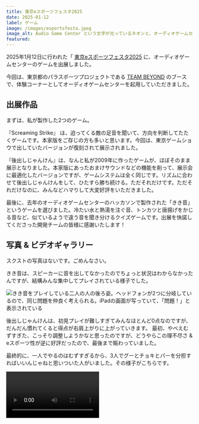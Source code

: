 ```yaml
---
title: 東京eスポーツフェスタ2025
date: 2025-01-12
label: ゲーム
image: /images/esportsfesta.jpeg
image_alt: Audio Game Center という文字が光っているネオンと、オーディオゲームセンターの紹介パネル
featured:
---
```


2025年1月12日に行われた「 [東京eスポーツフェスタ2025](https://tokyoesportsfesta.jp/) に、オーディオゲームセンターのゲームを出展しました。

今回は、東京都のパラスポーツプロジェクトである [TEAM BEYOND](https://www.para-sports.tokyo/) のブースで、体験コーナーとしてオーディオゲームセンターを起用していただきました。

## 出展作品

まずは、私が製作した2つのゲーム。

『Screaming Strike』 は、迫ってくる敵の足音を聞いて、方向を判断してたたくゲームです。本家版をご存じの方も多いと思います。今回は、東京ゲームショウで出していたバージョンが復刻されて展示されました。

『後出しじゃんけん』は、なんと私が2009年に作ったゲームが、ほぼそのまま展示となりました。本家版にあったおまけサウンドなどの機能を削って、展示会に最適化したバージョンですが、ゲームシステムは全く同じです。リズムに合わせて後出しじゃんけんをして、ひたすら勝ち続ける。ただそれだけです。ただそれだけなのに、みんなどハマりして大変好評をいただきました。

最後に、去年のオーディオゲームセンターのハッカソンで製作された「きき音」というゲームを選びました。冷たい水と熱湯を注ぐ音、トンカツと唐揚げをかじる音など、似ているようで違う音を聞き分けるクイズゲームです。出展を快諾してくださった開発チームの皆様に感謝いたします！

## 写真 & ビデオギャラリー

スクストの写真はないです。ごめんなさい。

きき音は、スピーカーに音を出してなかったのでちょっと状況はわからなかったんですが、結構みんな集中してプレイされている様子でした。

![きき音をプレイしている二人の人の後ろ姿。ヘッドフォンが2つに分岐しているので、同じ問題を仲良く考えられる。iPadの画面が写っていて、「問題！」と表示されている]({{site.baseurl}}/images/kikion.jpeg#wide)

後出しじゃんけんは、初見プレイが難しすぎてみんなほとんど0点なのですが、だんだん慣れてくると得点が右肩上がりに上がっていきます。
最初、やべえむずすぎた、こっそり調整しようかなと思ったのですが、どうやらこの理不尽さ & eスポーツ性が逆に好評だったので、最後まで賑わっていました。

最終的に、一人でやるのはむずすぎるから、3人でグーとチョキとパーを分担すればいいんじゃねと思いついた人がいました。その様子がこちらです。

<video controls width="250">
  <source src="/{{site.baseurl}}/images/kikion.jpeg" type="video/mp4" />
</video>
